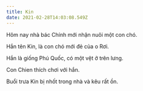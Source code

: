 ```yaml
---
title: Kin
date: 2021-02-28T14:03:08.549Z
---
```


Hôm nay nhà bác Chính mới nhận nuôi một con chó.

Hắn tên Kin, là con chó mới đẻ của o Rơi.

Hắn là giống Phú Quốc, có một vệt ở trên lưng.

Con Chien thích chơi với hắn.

Buổi trưa Kin bị nhốt trong nhà và kêu rất ồn.
